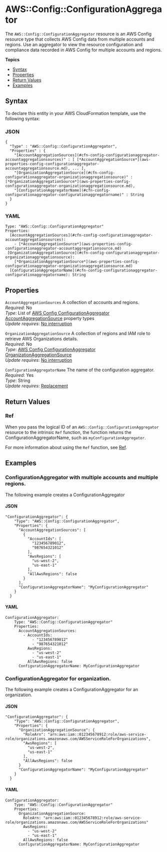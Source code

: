 # AWS::Config::ConfigurationAggregator<a name="aws-resource-config-configurationaggregator"></a>

The `AWS::Config::ConfigurationAggregator` resource is an AWS Config resource type that collects AWS Config data from multiple accounts and regions\. Use an aggregator to view the resource configuration and compliance data recorded in AWS Config for multiple accounts and regions\. 

**Topics**
+ [Syntax](#aws-resource-config-configurationaggregator-syntax)
+ [Properties](#aws-resource-config-configurationaggregator-properties)
+ [Return Values](#aws-resource-config-configurationaggregator-returnvalues)
+ [Examples](#aws-resource-config-configurationaggregator-examples)

## Syntax<a name="aws-resource-config-configurationaggregator-syntax"></a>

To declare this entity in your AWS CloudFormation template, use the following syntax:

### JSON<a name="aws-resource-config-configurationaggregator-syntax.json"></a>

```
{
  "Type" : "AWS::Config::ConfigurationAggregator",
  "Properties" : {
    "[AccountAggregationSources](#cfn-config-configurationaggregator-accountaggregationsources)" : [ [*AccountAggregationSource*](aws-properties-config-configurationaggregator-accountaggregationsource.md), ... ],
    "[OrganizationAggregationSource](#cfn-config-configurationaggregator-organizationaggregationsource)" : [*OrganizationAggregationSource*](aws-properties-config-configurationaggregator-organizationaggregationsource.md),
    "[ConfigurationAggregatorName](#cfn-config-configurationaggregator-configurationaggregatorname)" : String
  }
}
```

### YAML<a name="aws-resource-config-configurationaggregator-syntax.yaml"></a>

```
Type: "AWS::Config::ConfigurationAggregator"
Properties:
  [AccountAggregationSources](#cfn-config-configurationaggregator-accountaggregationsources): 
    - [*AccountAggregationSource*](aws-properties-config-configurationaggregator-accountaggregationsource.md)
 [OrganizationAggregationSource](#cfn-config-configurationaggregator-organizationaggregationsource): 
    [*OrganizationAggregationSource*](aws-properties-config-configurationaggregator-organizationaggregationsource.md)
  [ConfigurationAggregatorName](#cfn-config-configurationaggregator-configurationaggregatorname): String
```

## Properties<a name="aws-resource-config-configurationaggregator-properties"></a>

`AccountAggregationSources`  <a name="cfn-config-configurationaggregator-accountaggregationsources"></a>
A collection of accounts and regions\.  
 *Required*: No  
 *Type*: List of [AWS Config ConfigurationAggregator AccountAggregationSource](aws-properties-config-configurationaggregator-accountaggregationsource.md) property types  
 *Update requires*: [No interruption](using-cfn-updating-stacks-update-behaviors.md#update-no-interrupt) 

`OrganizationAggregationSource`  <a name="cfn-config-configurationaggregator-organizationaggregationsource"></a>
A collection of regions and IAM role to retrieve AWS Organizations details\.  
 *Required*: No  
 *Type*: [AWS Config ConfigurationAggregator OrganizationAggregationSource](aws-properties-config-configurationaggregator-organizationaggregationsource.md)   
 *Update requires*: [No interruption](using-cfn-updating-stacks-update-behaviors.md#update-no-interrupt) 

`ConfigurationAggregatorName`  <a name="cfn-config-configurationaggregator-configurationaggregatorname"></a>
The name of the configuration aggregator\.  
 *Required*: Yes  
 *Type*: String  
 *Update requires*: [Replacement](using-cfn-updating-stacks-update-behaviors.md#update-replacement) 

## Return Values<a name="aws-resource-config-configurationaggregator-returnvalues"></a>

### Ref<a name="aws-resource-config-configurationaggregator-ref"></a>

When you pass the logical ID of an `AWS::Config::ConfigurationAggregator` resource to the intrinsic `Ref` function, the function returns the ConfigurationAggregatorName, such as `myConfigurationAggregator`\. 

For more information about using the `Ref` function, see [Ref](intrinsic-function-reference-ref.md)\. 

## Examples<a name="aws-resource-config-configurationaggregator-examples"></a>

### ConfigurationAggregator with multiple accounts and multiple regions\.<a name="aws-resource-config-configurationaggregator-example1"></a>

The following example creates a ConfigurationAggregator 

#### JSON<a name="aws-resource-config-configurationaggregator-example1.json"></a>

```
"ConfigurationAggregator": {
    "Type": "AWS::Config::ConfigurationAggregator",
    "Properties": {
      "AccountAggregationSources": [
        {
          "AccountIds": [
            "123456789012",
            "987654321012"
          ],
          "AwsRegions": [
            "us-west-2",
            "us-east-1"
          ],
          "AllAwsRegions": false
        }
      ],
      "ConfigurationAggregatorName": "MyConfigurationAggregator"
    }
  }
```

#### YAML<a name="aws-resource-config-configurationaggregator-example1.yaml"></a>

```
ConfigurationAggregator: 
    Type: "AWS::Config::ConfigurationAggregator"
    Properties: 
      AccountAggregationSources: 
        - AccountIds: 
            - "123456789012"
            - "987654321012"
          AwsRegions:
            - "us-west-2"
            - "us-east-1"
          AllAwsRegions: false
      ConfigurationAggregatorName: MyConfigurationAggregator
```

### ConfigurationAggregator for organization\.<a name="aws-resource-config-configurationaggregator-example2"></a>

The following example creates a ConfigurationAggregator for an organization\.

#### JSON<a name="aws-resource-config-configurationaggregator-example2.json"></a>

```
"ConfigurationAggregator": {
    "Type": "AWS::Config::ConfigurationAggregator",
    "Properties": {
      "OrganizationAggregationSource": {
        "RoleArn": "arn:aws:iam::012345678912:role/aws-service-role/organizations.amazonaws.com/AWSServiceRoleForOrganizations",
        "AwsRegions": [
          "us-west-2",
          "us-east-1"
        ],
        "AllAwsRegions": false
      }
      "ConfigurationAggregatorName": "MyConfigurationAggregator"
    }
  }
```

#### YAML<a name="aws-resource-config-configurationaggregator-example2.yaml"></a>

```
ConfigurationAggregator: 
    Type: "AWS::Config::ConfigurationAggregator"
    Properties: 
      OrganizationAggregationSource: 
        RoleArn: "arn:aws:iam::012345678912:role/aws-service-role/organizations.amazonaws.com/AWSServiceRoleForOrganizations"
        AwsRegions:
          - "us-west-2"
          - "us-east-1"
        AllAwsRegions: false
      ConfigurationAggregatorName: MyConfigurationAggregator
```